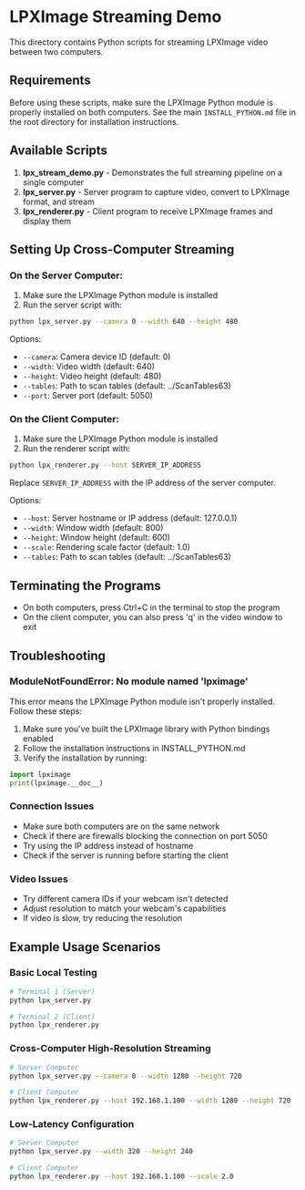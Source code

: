 # LPXImage Streaming Demo

This directory contains Python scripts for streaming LPXImage video between two computers.

## Requirements

Before using these scripts, make sure the LPXImage Python module is properly installed on both computers.
See the main `INSTALL_PYTHON.md` file in the root directory for installation instructions.

## Available Scripts

1. **lpx_stream_demo.py** - Demonstrates the full streaming pipeline on a single computer
2. **lpx_server.py** - Server program to capture video, convert to LPXImage format, and stream
3. **lpx_renderer.py** - Client program to receive LPXImage frames and display them

## Setting Up Cross-Computer Streaming

### On the Server Computer:

1. Make sure the LPXImage Python module is installed
2. Run the server script with:

```bash
python lpx_server.py --camera 0 --width 640 --height 480
```

Options:
- `--camera`: Camera device ID (default: 0)
- `--width`: Video width (default: 640)
- `--height`: Video height (default: 480)
- `--tables`: Path to scan tables (default: ../ScanTables63)
- `--port`: Server port (default: 5050)

### On the Client Computer:

1. Make sure the LPXImage Python module is installed
2. Run the renderer script with:

```bash
python lpx_renderer.py --host SERVER_IP_ADDRESS
```

Replace `SERVER_IP_ADDRESS` with the IP address of the server computer.

Options:
- `--host`: Server hostname or IP address (default: 127.0.0.1)
- `--width`: Window width (default: 800)
- `--height`: Window height (default: 600)
- `--scale`: Rendering scale factor (default: 1.0)
- `--tables`: Path to scan tables (default: ../ScanTables63)

## Terminating the Programs

- On both computers, press Ctrl+C in the terminal to stop the program
- On the client computer, you can also press 'q' in the video window to exit

## Troubleshooting

### ModuleNotFoundError: No module named 'lpximage'

This error means the LPXImage Python module isn't properly installed. Follow these steps:

1. Make sure you've built the LPXImage library with Python bindings enabled
2. Follow the installation instructions in INSTALL_PYTHON.md
3. Verify the installation by running:

```python
import lpximage
print(lpximage.__doc__)
```

### Connection Issues

- Make sure both computers are on the same network
- Check if there are firewalls blocking the connection on port 5050
- Try using the IP address instead of hostname
- Check if the server is running before starting the client

### Video Issues

- Try different camera IDs if your webcam isn't detected
- Adjust resolution to match your webcam's capabilities
- If video is slow, try reducing the resolution

## Example Usage Scenarios

### Basic Local Testing

```bash
# Terminal 1 (Server)
python lpx_server.py

# Terminal 2 (Client)
python lpx_renderer.py
```

### Cross-Computer High-Resolution Streaming

```bash
# Server Computer
python lpx_server.py --camera 0 --width 1280 --height 720

# Client Computer
python lpx_renderer.py --host 192.168.1.100 --width 1280 --height 720
```

### Low-Latency Configuration

```bash
# Server Computer
python lpx_server.py --width 320 --height 240

# Client Computer
python lpx_renderer.py --host 192.168.1.100 --scale 2.0
```
